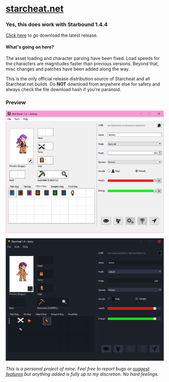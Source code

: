 # [starcheat.net](https://starcheat.net)

### Yes, this does work with Starbound 1.4.4
[Click here](https://github.com/gen3vra/starcheat-patched-bin/releases) to go download the latest release.

#### What's going on here?
The asset loading and character parsing have been fixed. Load speeds for the characters are magnitudes faster than previous versions. Beyond that, misc changes and patches have been added along the way.

This is the only official release distribution source of Starcheat and all Starcheat.net builds. Do **NOT** download from anywhere else for safety and always check the file download hash if you're paranoid.

### Preview
![Starcheat 1.4 preview image](https://github.com/gen3vra/starcheat-patched-bin/blob/main/preview1.png?raw=true "starcheat preview")

![Starcheat 1.4 preview image](https://github.com/gen3vra/starcheat-patched-bin/blob/main/previewCustomTheme.png?raw=true "starcheat preview")



_This is a personal project of mine. Feel free to report bugs or [suggest features](https://rose.dev/#contact) but anything added is fully up to my discretion. No hard feelings._
